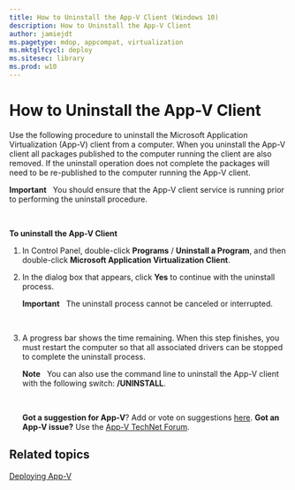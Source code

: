 ```yaml
---
title: How to Uninstall the App-V Client (Windows 10)
description: How to Uninstall the App-V Client
author: jamiejdt
ms.pagetype: mdop, appcompat, virtualization
ms.mktglfcycl: deploy
ms.sitesec: library
ms.prod: w10
---
```



# How to Uninstall the App-V Client


Use the following procedure to uninstall the Microsoft Application Virtualization (App-V) client from a computer. When you uninstall the App-V client all packages published to the computer running the client are also removed. If the uninstall operation does not complete the packages will need to be re-published to the computer running the App-V client.

**Important**  
You should ensure that the App-V client service is running prior to performing the uninstall procedure.

 

**To uninstall the App-V Client**

1.  In Control Panel, double-click **Programs** / **Uninstall a Program**, and then double-click **Microsoft Application Virtualization Client**.

2.  In the dialog box that appears, click **Yes** to continue with the uninstall process.

    **Important**  
    The uninstall process cannot be canceled or interrupted.

     

3.  A progress bar shows the time remaining. When this step finishes, you must restart the computer so that all associated drivers can be stopped to complete the uninstall process.

    **Note**  
    You can also use the command line to uninstall the App-V client with the following switch: **/UNINSTALL**.

     

    **Got a suggestion for App-V**? Add or vote on suggestions [here](http://appv.uservoice.com/forums/280448-microsoft-application-virtualization). **Got an App-V issue?** Use the [App-V TechNet Forum](https://social.technet.microsoft.com/Forums/home?forum=mdopappv).

## Related topics


[Deploying App-V](appv-deploying-appv.md)

 

 





